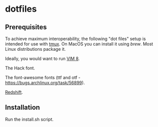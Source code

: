 dotfiles
========

## Prerequisites
To achieve maximum interoperability, the following "dot files" setup is
intended for use with [tmux][]. On MacOS you can install it using *brew*. Most
Linux distributions package it.

Ideally, you would want to run [VIM 8][vim8].

The Hack font.

The font-awesome fonts (ttf and otf - https://bugs.archlinux.org/task/56899).

[Redshift](http://jonls.dk/redshift/).

## Installation
Run the install.sh script.

[tmux]: https://github.com/tmux/tmux/wiki
[vim8]: https://github.com/vim/vim/blob/master/runtime/doc/version8.txt
